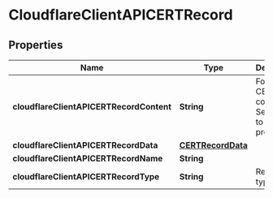 # CloudflareClientAPICERTRecord

## Properties
Name | Type | Description | Notes
------------ | ------------- | ------------- | -------------
**cloudflareClientAPICERTRecordContent** | **String** | Formatted CERT content. See &#x27;data&#x27; to set CERT properties. |  [optional]
**cloudflareClientAPICERTRecordData** | [**CERTRecordData**](CERTRecordData.md) |  | 
**cloudflareClientAPICERTRecordName** | **String** |  | 
**cloudflareClientAPICERTRecordType** | **String** | Record type. | 
